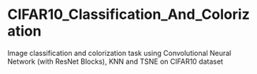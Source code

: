 # CIFAR10_Classification_And_Colorization
Image classification and colorization task using Convolutional Neural Network (with ResNet Blocks), KNN and TSNE on CIFAR10 dataset
